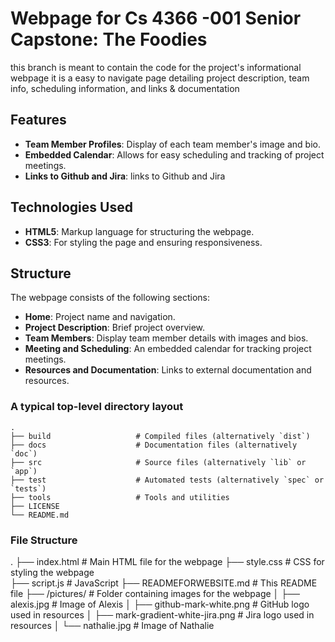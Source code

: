 # Webpage for Cs 4366 -001 Senior Capstone: The Foodies

this branch is meant to contain the code for the project's informational webpage
it is a easy to navigate page detailing project description, team info, scheduling information, and links & documentation

 ## Features 
- **Team Member Profiles**: Display of each team member's image and bio.
- **Embedded Calendar**: Allows for easy scheduling and tracking of project meetings.
- **Links to Github and Jira**: links to Github and Jira

## Technologies Used 
- **HTML5**: Markup language for structuring the webpage.
- **CSS3**: For styling the page and ensuring responsiveness.

## Structure

The webpage consists of the following sections:
- **Home**: Project name and navigation.
- **Project Description**: Brief project overview.
- **Team Members**: Display team member details with images and bios.
- **Meeting and Scheduling**: An embedded calendar for tracking project meetings.
- **Resources and Documentation**: Links to external documentation and resources.


### A typical top-level directory layout

    .
    ├── build                   # Compiled files (alternatively `dist`)
    ├── docs                    # Documentation files (alternatively `doc`)
    ├── src                     # Source files (alternatively `lib` or `app`)
    ├── test                    # Automated tests (alternatively `spec` or `tests`)
    ├── tools                   # Tools and utilities
    ├── LICENSE
    └── README.md
### File Structure
.
├── index.html # Main HTML file for the webpage 
├── style.css # CSS for styling the webpage  
├── script.js # JavaScript 
├── READMEFORWEBSITE.md # This README file 
├── /pictures/ # Folder containing images for the webpage │ 
  ├── alexis.jpg # Image of Alexis │ 
  ├── github-mark-white.png # GitHub logo used in resources │ 
  ├── mark-gradient-white-jira.png # Jira logo used in resources  │ 
  └── nathalie.jpg # Image of Nathalie
  

